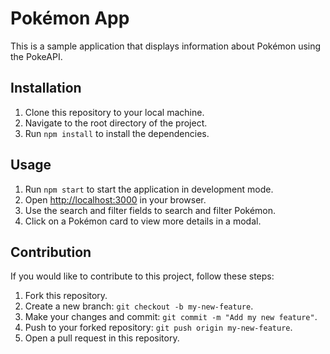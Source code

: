 # Pokémon App

This is a sample application that displays information about Pokémon using the PokeAPI.

## Installation

1. Clone this repository to your local machine.
2. Navigate to the root directory of the project.
3. Run `npm install` to install the dependencies.

## Usage

1. Run `npm start` to start the application in development mode.
2. Open [http://localhost:3000](http://localhost:3000) in your browser.
3. Use the search and filter fields to search and filter Pokémon.
4. Click on a Pokémon card to view more details in a modal.

## Contribution

If you would like to contribute to this project, follow these steps:

1. Fork this repository.
2. Create a new branch: `git checkout -b my-new-feature`.
3. Make your changes and commit: `git commit -m "Add my new feature"`.
4. Push to your forked repository: `git push origin my-new-feature`.
5. Open a pull request in this repository.



 
 
